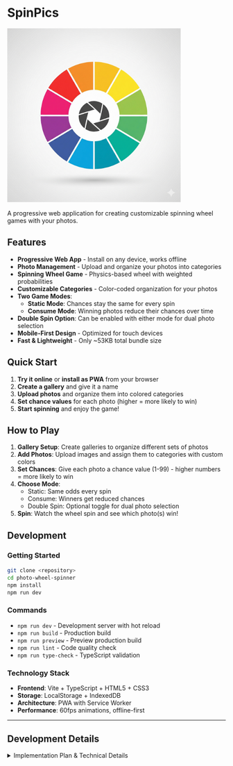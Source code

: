 # SpinPics

<img src="./spinpics-icon.png" alt="SpinPics Logo" width="400">

A progressive web application for creating customizable spinning wheel games with your photos.

## Features

- **Progressive Web App** - Install on any device, works offline
- **Photo Management** - Upload and organize your photos into categories
- **Spinning Wheel Game** - Physics-based wheel with weighted probabilities
- **Customizable Categories** - Color-coded organization for your photos
- **Two Game Modes**:
  - **Static Mode**: Chances stay the same for every spin
  - **Consume Mode**: Winning photos reduce their chances over time
- **Double Spin Option**: Can be enabled with either mode for dual photo selection
- **Mobile-First Design** - Optimized for touch devices
- **Fast & Lightweight** - Only ~53KB total bundle size

## Quick Start

1. **Try it online** or **install as PWA** from your browser
2. **Create a gallery** and give it a name
3. **Upload photos** and organize them into colored categories
4. **Set chance values** for each photo (higher = more likely to win)
5. **Start spinning** and enjoy the game!

## How to Play

1. **Gallery Setup**: Create galleries to organize different sets of photos
2. **Add Photos**: Upload images and assign them to categories with custom colors
3. **Set Chances**: Give each photo a chance value (1-99) - higher numbers = more likely to win
4. **Choose Mode**: 
   - Static: Same odds every spin
   - Consume: Winners get reduced chances
   - Double Spin: Optional toggle for dual photo selection
5. **Spin**: Watch the wheel spin and see which photo(s) win!

## Development

### Getting Started
```bash
git clone <repository>
cd photo-wheel-spinner
npm install
npm run dev
```

### Commands
- `npm run dev` - Development server with hot reload
- `npm run build` - Production build
- `npm run preview` - Preview production build
- `npm run lint` - Code quality check
- `npm run type-check` - TypeScript validation

### Technology Stack
- **Frontend**: Vite + TypeScript + HTML5 + CSS3
- **Storage**: LocalStorage + IndexedDB
- **Architecture**: PWA with Service Worker
- **Performance**: 60fps animations, offline-first

---

## Development Details

<details>
<summary>Implementation Plan & Technical Details</summary>

### Phase 1: Core Infrastructure & Data Management ✅

#### 1.1 Project Setup ✅
- Vite + TypeScript PWA with modern tooling
- Complete HTML5 structure with responsive design
- PWA configuration with manifest and service worker

#### 1.2 Data Storage Layer ✅
- LocalStorage for gallery metadata
- IndexedDB for photo blob storage
- CRUD operations with error handling

#### 1.3 Core Data Models ✅
```javascript
Gallery {
  galleryId: string,
  name: string,
  spinMode: 'static' | 'consume',
  categories: Category[],
  photos: Photo[],
  coverPhotoId?: string, // v1.1
  doubleSpinEnabled?: boolean // v1.2
}

Category {
  categoryId: string,
  name: string,
  color: string (hex)
}

Photo {
  photoId: string,
  chance: number,
  categoryId: string
}
```

### Phase 2: Gallery Management System ✅
- Complete CRUD operations for galleries
- Category management with color picker
- Photo upload and organization
- Tabbed interface with responsive design

### Phase 3: Game Configuration & Core Logic ✅
- Weighted random algorithm implementation
- Static vs Consume mode configuration
- Session state management
- Interactive gameplay with result display

### Phase 4: Spinning Wheel UI & Animation ✅
- 60fps canvas-based wheel rendering
- Physics-based spinning animation
- Dynamic segment generation
- Authentic winner determination

### Phase 5: Final Polish & Optimization ✅
- Complete PWA implementation with offline support
- Performance optimization (~53KB bundle)
- Mobile UX improvements
- Professional branding and icon set

### Browser Compatibility
- Chrome, Firefox, Safari, Edge (latest versions)
- Desktop and mobile platforms
- Full offline functionality

### Version 1.1 Development Plan

#### Phase 6: Photo Lightbox Feature ✅ COMPLETED
- [x] 6.1 Add lightbox modal HTML structure and CSS styling
- [x] 6.2 Implement click handler for winning photos
- [x] 6.3 Create photo display with full-size view
- [x] 6.4 Add download functionality using blob URLs
- [x] 6.5 Implement close handlers (ESC key, outside click, close button)

#### Phase 7: Gallery Cover Photo Selection ✅ COMPLETED
- [x] 7.1 Update Gallery TypeScript interface with `coverPhotoId?` field
- [x] 7.2 Add cover photo selection UI in gallery settings tab
- [x] 7.3 Update gallery card display to show cover photos
- [x] 7.4 Implement auto-default to first photo logic
- [x] 7.5 Update storage operations to handle cover photo field

#### Technical Implementation Details

**Lightbox Modal Structure:**
```html
<!-- Photo Lightbox Modal -->
<div id="photo-lightbox-modal" class="modal lightbox-modal">
  <div class="lightbox-content">
    <button class="lightbox-close">&times;</button>
    <img id="lightbox-image" class="lightbox-photo" alt="Winning photo">
    <div class="lightbox-controls">
      <button id="download-photo-btn" class="btn btn-primary">Download</button>
    </div>
  </div>
</div>
```

**Gallery Interface Update:**
```typescript
interface Gallery {
  galleryId: string;
  name: string;
  spinMode: SpinMode;
  categories: Category[];
  photos: Photo[];
  coverPhotoId?: string; // New in v1.1
  doubleSpinEnabled?: boolean; // New in v1.2
}
```

### Version 1.2 Development Plan

#### Phase 8: Edit Category Feature
- [ ] 8.1 Add edit button to each category in Categories tab
- [ ] 8.2 Implement category edit modal with pre-populated values
- [ ] 8.3 Add validation to prevent duplicate category names
- [ ] 8.4 Update category color and refresh all UI elements
- [ ] 8.5 Test category editing with photo assignments intact

#### Phase 9: Double Spin Mode
- [ ] 9.1 Add `doubleSpinEnabled` field to Gallery TypeScript interface
- [ ] 9.2 Add double spin toggle to gallery settings UI
- [ ] 9.3 Extend WheelEngine to support category-aware dual selection
- [ ] 9.4 Update WheelRenderer for sequential spin animations
- [ ] 9.5 Modify result display to show two winning photos
- [ ] 9.6 Update session state management for dual consume tracking
- [ ] 9.7 Add fallback logic for single-category scenarios

**Key Implementation Areas:**
- `src/types/index.ts` - Add doubleSpinEnabled to Gallery interface
- `index.html` - Add edit category buttons and double spin toggle
- `src/style.css` - Add edit category and dual result display styles
- `src/app.ts` - Add edit category handlers and double spin logic
- `src/lib/wheel.ts` - Extend for category-aware dual selection
- `src/lib/animation.ts` - Add sequential spin animation support
- `src/lib/storage.ts` - Update gallery save/load for new fields
